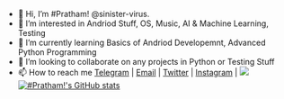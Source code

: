 - 👋 Hi, I’m #Pratham! @sinister-virus.
- 👀 I’m interested in Andriod Stuff, OS, Music, AI & Machine Learning, Testing
- 🌱 I’m currently learning Basics of Andriod Developemnt, Advanced Python Programming
- 💞️ I’m looking to collaborate on any projects in Python or Testing Stuff
- 📫 How to reach me
   [Telegram](https://t.me/sinister_virus) |
   [Email](mailto:sinister-virus@outlook.com) |
   [Twitter](https://www.twitter.com/sinister_virus) |
   [Instagram](https://www.instagram.com/sinister_virus) |
[![](https://visitcount.itsvg.in/api?id=sinister-virus&icon=9&color=3)](https://visitcount.itsvg.in)
[![#Pratham!'s GitHub stats](https://github-readme-stats.vercel.app/api?username=sinister-virus&show_icons=true&theme=chartreuse-dark)](https://github.com/sinister-virus/github-readme-stats)
<!--- [![Top Langs](https://github-readme-stats.vercel.app/api/top-langs/?username=sinister-virus&layout=compact&show_icons=true&theme=chartreuse-dark)](https://github.com/anuraghazra/github-readme-stats)--->
<!---
Pratham416/Pratham416 is a ✨ special ✨ repository because its `README.md` (this file) appears on your GitHub profile.
You can click the Preview link to take a look at your changes.
--->
